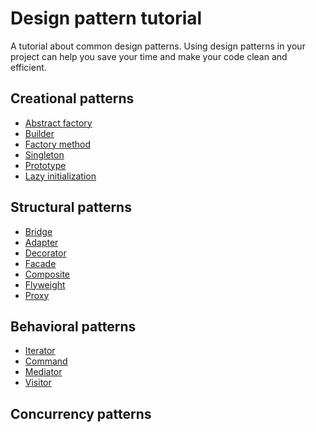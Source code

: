 # Design pattern tutorial

A tutorial about common design patterns. Using design patterns in your project can help you save your time and make
your code clean and efficient.

## Creational patterns

* [Abstract factory](http://www.henryxi.com/java-abstract-factory-example)
* [Builder](http://www.henryxi.com/java-builder-pattern-example)
* [Factory method](http://www.henryxi.com/java-factory-method-example)
* [Singleton](http://www.henryxi.com/java-singleton-pattern-example)
* [Prototype](http://www.henryxi.com/java-prototype-pattern-example)
* [Lazy initialization](http://www.henryxi.com/java-lazy-initialization-example)

## Structural patterns

* [Bridge](http://www.henryxi.com/java-bridge-design-pattern-example)
* [Adapter](http://www.henryxi.com/java-adapter-pattern-example)
* [Decorator](http://www.henryxi.com/java-decorator-pattern-example)
* [Facade](http://www.henryxi.com/java-facade-pattern-example)
* [Composite](http://www.henryxi.com/java-composite-pattern-example)
* [Flyweight](http://www.henryxi.com/java-flyweight-pattern-example)
* [Proxy](http://www.henryxi.com/java-proxy-pattern-example)

## Behavioral patterns

* [Iterator](http://www.henryxi.com/java-iterator-pattern-example)
* [Command](http://www.henryxi.com/java-command-pattern-example)
* [Mediator](http://www.henryxi.com/java-mediator-pattern-example)
* [Visitor](http://www.henryxi.com/java-visitor-pattern-example)


## Concurrency patterns
